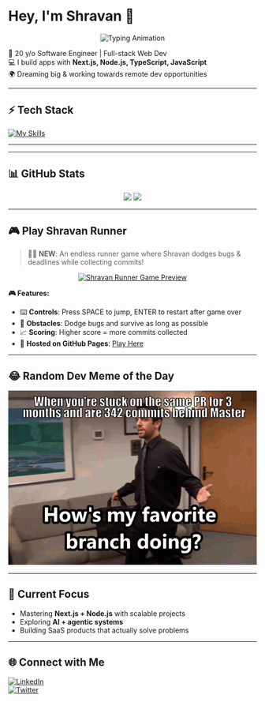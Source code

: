 # Hey, I'm Shravan 👋

<p align="center">
  <img src="https://readme-typing-svg.herokuapp.com?font=Fira+Code&weight=600&size=24&duration=3000&pause=1000&color=0FF7FF&center=true&vCenter=true&width=700&lines=Hey%2C+I'm+Shravan+👋;🚀+20+y%2Fo+Software+Engineer;Full-stack+Web+Dev+%7C+Builder;Next.js+%7C+Node.js+%7C+TypeScript;Dreaming+big+%26+shipping+fast+%F0%9F%9A%80" alt="Typing Animation" />
</p>

🚀 20 y/o Software Engineer | Full-stack Web Dev  
💻 I build apps with **Next.js, Node.js, TypeScript, JavaScript**  
🌍 Dreaming big & working towards remote dev opportunities

---

## ⚡ Tech Stack

[![My Skills](https://skillicons.dev/icons?i=ts,js,nextjs,nodejs,react,tailwind,git,firebase,docker)](https://skillicons.dev)

---

---

## 📊 GitHub Stats

<p align="center">
  <img src="https://github-readme-stats.vercel.app/api?username=imshravan26&show_icons=true&theme=tokyonight&hide_border=true" height="150"/>
  <img src="https://github-readme-streak-stats.herokuapp.com/?user=imshravan26&theme=tokyonight&hide_border=true" height="150"/>
</p>

---

## 🎮 Play Shravan Runner

> 🏃‍♂️ **NEW**: An endless runner game where Shravan dodges bugs & deadlines while collecting commits!

<p align="center">
  <a href="https://imshravan26.github.io/shravan-runner/" target="_blank">
    <img src="./assets/shravan-runner-preview.gif" alt="Shravan Runner Game Preview" width="600" />
  </a>
</p>

**🎮 Features:**

- ⌨️ **Controls**: Press SPACE to jump, ENTER to restart after game over
- 🐞 **Obstacles**: Dodge bugs and survive as long as possible
- 📈 **Scoring**: Higher score = more commits collected
- 🚀 **Hosted on GitHub Pages**: [Play Here](https://imshravan26.github.io/shravan-runner/)

---

## 😂 Random Dev Meme of the Day

![meme](./assets/meme.png)

<!-- meme:end -->

---

## 🎯 Current Focus

- Mastering **Next.js + Node.js** with scalable projects
- Exploring **AI + agentic systems**
- Building SaaS products that actually solve problems

---

## 🌐 Connect with Me

[![LinkedIn](https://img.shields.io/badge/LinkedIn-blue?style=for-the-badge&logo=linkedin)](https://www.linkedin.com/in/shravan-chaudhari-91699a1b6/)  
[![Twitter](https://img.shields.io/badge/Twitter-black?style=for-the-badge&logo=x)](https://x.com/shravn--)
